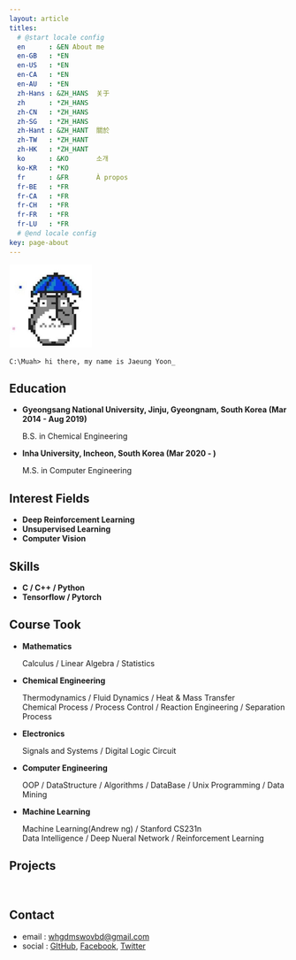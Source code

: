 ```yaml
---
layout: article
titles:
  # @start locale config
  en      : &EN About me
  en-GB   : *EN
  en-US   : *EN
  en-CA   : *EN
  en-AU   : *EN
  zh-Hans : &ZH_HANS  关于
  zh      : *ZH_HANS
  zh-CN   : *ZH_HANS
  zh-SG   : *ZH_HANS
  zh-Hant : &ZH_HANT  關於
  zh-TW   : *ZH_HANT
  zh-HK   : *ZH_HANT
  ko      : &KO       소개
  ko-KR   : *KO
  fr      : &FR       À propos
  fr-BE   : *FR
  fr-CA   : *FR
  fr-CH   : *FR
  fr-FR   : *FR
  fr-LU   : *FR
  # @end locale config
key: page-about
---
```


<!-- # About me -->

<img src="https://raw.githubusercontent.com/LoteeYoon/LoteeYoon.github.io/master/totoro.jpg" alt="Avatar" width="150" height="150">

    C:\Muah> hi there, my name is Jaeung Yoon_

## Education

  - **Gyeongsang National University, Jinju, Gyeongnam, South Korea (Mar 2014 - Aug 2019)**

    B.S. in Chemical Engineering

  - **Inha University, Incheon, South Korea (Mar 2020 - )**

    M.S. in Computer Engineering


## Interest Fields

  - **Deep Reinforcement Learning**
  - **Unsupervised Learning**
  - **Computer Vision**


## Skills  

  - **C / C++ / Python**
  - **Tensorflow / Pytorch**

## Course Took  

  - **Mathematics**

    Calculus / Linear Algebra / Statistics    

  - **Chemical Engineering**

    Thermodynamics / Fluid Dynamics / Heat & Mass Transfer   
    Chemical Process / Process Control / Reaction Engineering / Separation Process  

  - **Electronics**

    Signals and Systems / Digital Logic Circuit   


  - **Computer Engineering**

    OOP / DataStructure / Algorithms / DataBase / Unix Programming / Data Mining  


  - **Machine Learning**

    Machine Learning(Andrew ng) / Stanford CS231n  
    Data Intelligence / Deep Nueral Network / Reinforcement Learning  

## Projects
<br/>

## Contact  

- email : whgdmswovbd@gmail.com
- social : [GItHub](https://github.com/LoteeYoon), [Facebook](https://www.facebook.com/whgdmswodnd), [Twitter](https://www.twitter.com/LoteeYoon)
